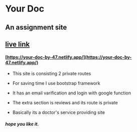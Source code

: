 # Your Doc

## An assignment site

## [live link](https://your-doc-by-47.netlify.app/)

#### [https://your-doc-by-47.netlify.app/](https://your-doc-by-47.netlify.app/)

- This site is consisting 2 private routes

* For saving time I use bootstrap framework

* It has an email varification and login with google function

* The extra section is reviews and its route is private

* Basically its a doctor's service providing site

##### hope you like it.
